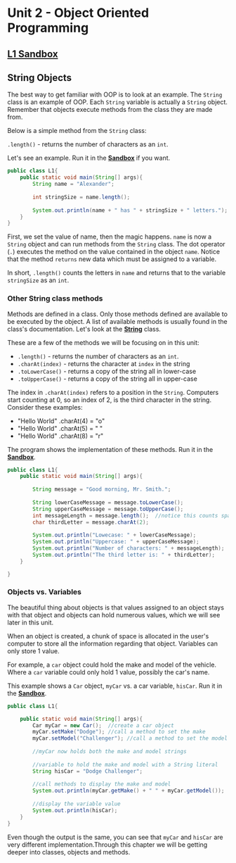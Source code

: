 # Unit 2 - Object Oriented Programming

## [**L1 Sandbox**][sandbox]

## String Objects

The best way to get familiar with OOP is to look at an example. The `String` class is an example of OOP. Each `String` variable is actually a `String` object. Remember that objects execute methods from the class they are made from.  

Below is a simple method from the `String` class:

`.length()` - returns the number of characters as an `int`.

Let's see an example. Run it in the [**Sandbox**][sandbox] if you want.
```java
public class L1{
    public static void main(String[] args){
        String name = "Alexander";
       
        int stringSize = name.length();
        
        System.out.println(name + " has " + stringSize + " letters.");
    }
}
```

First, we set the value of name, then the magic happens. `name` is now a `String` object and can run methods from the `String` class. The dot operator (`.`) executes the method on the value contained in the object `name`.  Notice that the method `returns` new data which must be assigned to a variable. 

In short, `.length()` counts the letters in `name` and returns that to the variable `stringSize` as an `int`.

### Other String class methods

Methods are defined in a class. Only those methods defined are available to be executed by the object. A list of available methods is usually found in the class's documentation. Let's look at the [**String**](https://docs.oracle.com/javase/8/docs/api/java/lang/String.html) class.

These are a few of the methods we will be focusing on in this unit:
* `.length()` - returns the number of characters as an `int`.
* `.charAt(index)` - returns the character at `index` in the string
* `.toLowerCase()` - returns a copy of the string all in lower-case
* `.toUpperCase()` - returns a copy of the string all in upper-case

The index in `.charAt(index)` refers to a position in the `String`. Computers start counting at 0, so an index of 2, is the third character in the string. Consider these examples:

* "Hello World"   .charAt(4) = "o"
* "Hello World"   .charAt(5) = " "  
* "Hello World"   .charAt(8) = "r"

The program shows the implementation of these methods. Run it in the [**Sandbox**][sandbox].
```java
public class L1{
    public static void main(String[] args){
        
        String message = "Good morning, Mr. Smith.";
        
        String lowerCaseMessage = message.toLowerCase();
        String upperCaseMessage = message.toUpperCase();
        int messageLength = message.length();  //notice this counts spaces!!
        char thirdLetter = message.charAt(2);
        
        System.out.println("Lowecase: " + lowerCaseMessage);
        System.out.println("Uppercase: " + upperCaseMessage);
        System.out.println("Number of characters: " + messageLength);
        System.out.println("The third letter is: " + thirdLetter);
    }

}
```

### Objects vs. Variables

The beautiful thing about objects is that values assigned to an object stays with that object and objects can hold numerous values, which we will see later in this unit. 

When an object is created, a chunk of space is allocated in the user's computer to store all the information regarding that object. Variables can only store 1 value.

For example, a `car` object could hold the make and model of the vehicle. Where a `car` variable could only hold 1 value, possibly the car's name.   

This example shows a `Car` object, `myCar` vs. a car variable, `hisCar`. Run it in the [**Sandbox**][sandbox].

```java
public class L1{

    public static void main(String[] args){
        Car myCar = new Car();  //create a car object
        myCar.setMake("Dodge"); //call a method to set the make
        myCar.setModel("Challenger"); //call a method to set the model
        
        //myCar now holds both the make and model strings
        
        //variable to hold the make and model with a String literal
        String hisCar = "Dodge Challenger";
        
        //call methods to display the make and model
        System.out.println(myCar.getMake() + " " + myCar.getModel());
    
        //display the variable value
        System.out.println(hisCar);        
    }
}
```
Even though the output is the same, you can see that `myCar` and `hisCar` are very different implementation.Through this chapter we will be getting deeper into classes, objects and methods.


[sandbox]: ../L1.java